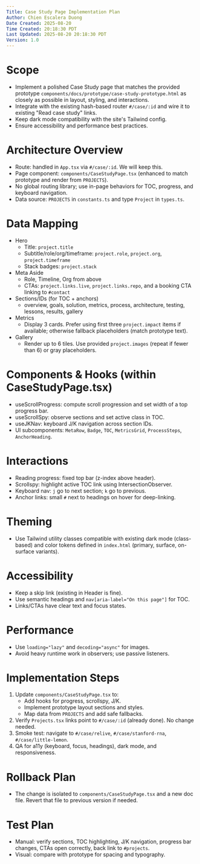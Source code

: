 ```yaml
---
Title: Case Study Page Implementation Plan
Author: Chien Escalera Duong
Date Created: 2025-08-20
Time Created: 20:18:30 PDT
Last Updated: 2025-08-20 20:18:30 PDT
Version: 1.0
---
```


# Scope
- Implement a polished Case Study page that matches the provided prototype `components/docs/prototype/case-study-prototype.html` as closely as possible in layout, styling, and interactions.
- Integrate with the existing hash-based router `#/case/:id` and wire it to existing "Read case study" links.
- Keep dark mode compatibility with the site's Tailwind config.
- Ensure accessibility and performance best practices.

# Architecture Overview
- Route: handled in `App.tsx` via `#/case/:id`. We will keep this.
- Page component: `components/CaseStudyPage.tsx` (enhanced to match prototype and render from `PROJECTS`).
- No global routing library; use in-page behaviors for TOC, progress, and keyboard navigation.
- Data source: `PROJECTS` in `constants.ts` and type `Project` in `types.ts`.

# Data Mapping
- Hero
  - Title: `project.title`
  - Subtitle/role/org/timeframe: `project.role`, `project.org`, `project.timeframe`
  - Stack badges: `project.stack`
- Meta Aside
  - Role, Timeline, Org from above
  - CTAs: `project.links.live`, `project.links.repo`, and a booking CTA linking to `#contact`
- Sections/IDs (for TOC + anchors)
  - overview, goals, solution, metrics, process, architecture, testing, lessons, results, gallery
- Metrics
  - Display 3 cards. Prefer using first three `project.impact` items if available; otherwise fallback placeholders (match prototype text).
- Gallery
  - Render up to 6 tiles. Use provided `project.images` (repeat if fewer than 6) or gray placeholders.

# Components & Hooks (within CaseStudyPage.tsx)
- useScrollProgress: compute scroll progression and set width of a top progress bar.
- useScrollSpy: observe sections and set active class in TOC.
- useJKNav: keyboard J/K navigation across section IDs.
- UI subcomponents: `MetaRow`, `Badge`, `TOC`, `MetricsGrid`, `ProcessSteps`, `AnchorHeading`.

# Interactions
- Reading progress: fixed top bar (z-index above header).
- Scrollspy: highlight active TOC link using IntersectionObserver.
- Keyboard nav: `j` go to next section; `k` go to previous.
- Anchor links: small `#` next to headings on hover for deep-linking.

# Theming
- Use Tailwind utility classes compatible with existing dark mode (class-based) and color tokens defined in `index.html` (primary, surface, on-surface variants).

# Accessibility
- Keep a skip link (existing in Header is fine).
- Use semantic headings and `nav[aria-label="On this page"]` for TOC.
- Links/CTAs have clear text and focus states.

# Performance
- Use `loading="lazy"` and `decoding="async"` for images.
- Avoid heavy runtime work in observers; use passive listeners.

# Implementation Steps
1. Update `components/CaseStudyPage.tsx` to:
   - Add hooks for progress, scrollspy, J/K.
   - Implement prototype layout sections and styles.
   - Map data from `PROJECTS` and add safe fallbacks.
2. Verify `Projects.tsx` links point to `#/case/:id` (already done). No change needed.
3. Smoke test: navigate to `#/case/relive`, `#/case/stanford-rna`, `#/case/little-lemon`.
4. QA for a11y (keyboard, focus, headings), dark mode, and responsiveness.

# Rollback Plan
- The change is isolated to `components/CaseStudyPage.tsx` and a new doc file. Revert that file to previous version if needed.

# Test Plan
- Manual: verify sections, TOC highlighting, J/K navigation, progress bar changes, CTAs open correctly, back link to `#projects`.
- Visual: compare with prototype for spacing and typography.

